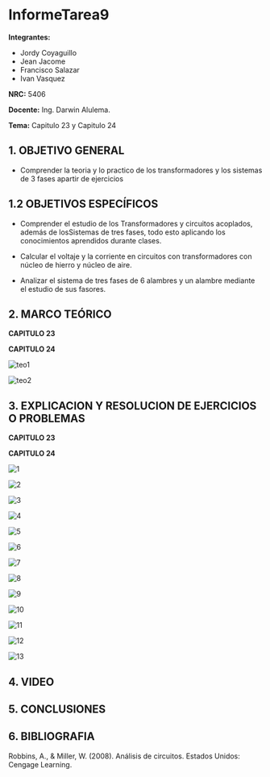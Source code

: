# InformeTarea9
**Integrantes:**
- Jordy Coyaguillo
- Jean Jacome
- Francisco Salazar
- Ivan Vasquez

**NRC:** 5406
 
 **Docente:** Ing. Darwin Alulema.
 
 **Tema:** Capitulo 23 y Capitulo 24
 
  ## 1. OBJETIVO GENERAL
  
  - Comprender la teoria y lo practico de los transformadores y los sistemas de 3 fases apartir de ejercicios
  
  ## 1.2 OBJETIVOS ESPECÍFICOS
  
  - Comprender el estudio de los Transformadores y circuitos acoplados, además de losSistemas de tres fases, todo esto aplicando los conocimientos aprendidos durante clases.

  - Calcular el voltaje y la corriente en circuitos con transformadores con núcleo de hierro y núcleo de aire.
  
  - Analizar el sistema de tres fases de 6 alambres y un alambre mediante el estudio de sus fasores.
  
  ## 2. MARCO TEÓRICO
  **CAPITULO 23**
  
    
  **CAPITULO 24**
  
![teo1](https://user-images.githubusercontent.com/84586968/132772553-2f1aef1f-0dbd-4f25-8008-f58268acc332.png)

![teo2](https://user-images.githubusercontent.com/84586968/132772555-a19dfc20-4f8c-43c2-9c0f-89af1c1c01ab.png)
  
  ## 3. EXPLICACION Y RESOLUCION DE EJERCICIOS O PROBLEMAS 

  **CAPITULO 23**
  
    
    
  **CAPITULO 24**
  
![1](https://user-images.githubusercontent.com/84586968/132801776-03558a02-a317-4fd0-8958-e406737ed083.PNG)

![2](https://user-images.githubusercontent.com/84586968/132801778-5c52e697-9922-4715-8338-aa2e18c5e7a5.PNG)

![3](https://user-images.githubusercontent.com/84586968/132801780-6b198b63-bba4-4a6d-8a52-6b4377038844.PNG)

![4](https://user-images.githubusercontent.com/84586968/132801781-a3a5a1fc-09b9-4b9e-a6b1-718c910a6c89.PNG)

![5](https://user-images.githubusercontent.com/84586968/132801785-c6af5124-7a78-4688-b38f-b5ea67e1f4b6.PNG)

![6](https://user-images.githubusercontent.com/84586968/132801788-0601cd94-f95b-40bb-8f58-6038bbacb06c.PNG)

![7](https://user-images.githubusercontent.com/84586968/132801794-c3235e9c-67fe-420a-b306-8d1655ba218d.PNG)

![8](https://user-images.githubusercontent.com/84586968/132801796-9dfc40b0-0e5d-40d0-ad4f-f836d7c46685.PNG)

![9](https://user-images.githubusercontent.com/84586968/132801798-91273223-9e65-41b2-a9f9-38f80be120a9.PNG)

![10](https://user-images.githubusercontent.com/84586968/132801802-161b0ab5-010a-44ec-803f-ddbdac0a9a41.PNG)

![11](https://user-images.githubusercontent.com/84586968/132801805-81c364ee-5013-42e3-9bbc-985676452c92.PNG)

![12](https://user-images.githubusercontent.com/84586968/132801808-eb4a769a-1d6b-4176-9659-ebc8a54b005c.PNG)

![13](https://user-images.githubusercontent.com/84586968/132801812-8616f92d-9103-4127-9028-e09bf441b95a.PNG)

   ## 4. VIDEO
   
   ## 5. CONCLUSIONES
   
   ## 6. BIBLIOGRAFIA
 
   Robbins, A., & Miller, W. (2008). Análisis de circuitos. Estados Unidos: Cengage Learning.
  
  

